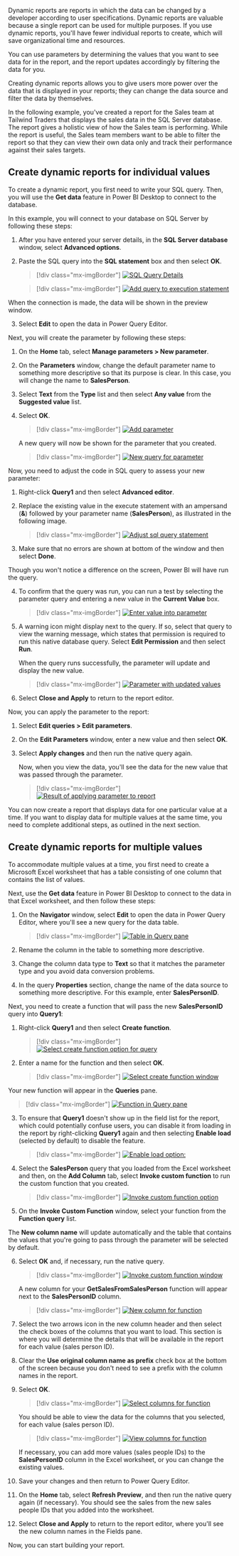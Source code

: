 Dynamic reports are reports in which the data can be changed by a developer according to user specifications. Dynamic reports are valuable because a single report can be used for multiple purposes. If you use dynamic reports, you'll have fewer individual reports to create, which will save organizational time and resources.

You can use parameters by determining the values that you want to see data for in the report, and the report updates accordingly by filtering the data for you.

Creating dynamic reports allows you to give users more power over the data that is displayed in your reports; they can change the data source and filter the data by themselves.

In the following example, you've created a report for the Sales team at Tailwind Traders that displays the sales data in the SQL Server database. The report gives a holistic view of how the Sales team is performing. While the report is useful, the Sales team members want to be able to filter the report so that they can view their own data only and track their performance against their sales targets.

## Create dynamic reports for individual values 

To create a dynamic report, you first need to write your SQL query. Then, you will use the **Get data** feature in Power BI Desktop to connect to the database.

In this example, you will connect to your database on SQL Server by following these steps:

1. After you have entered your server details, in the **SQL Server database** window, select **Advanced options**. 

2. Paste the SQL query into the **SQL statement** box and then select **OK**.

   > [!div class="mx-imgBorder"]
   > [![SQL Query Details](../media/2-sql-query-ss.png)](../media/2-sql-query-ss.png#lightbox)

   > [!div class="mx-imgBorder"]
   > [![Add query to execution statement](../media/2-add-query-execution-statement-ssm.png)](../media/2-add-query-execution-statement-ssm.png#lightbox)

When the connection is made, the data will be shown in the preview window. 

3. Select **Edit** to open the data in Power Query Editor.


Next, you will create the parameter by following these steps:

1. On the **Home** tab, select **Manage parameters > New parameter**. 

2. On the **Parameters** window, change the default parameter name to something more descriptive so that its purpose is clear. In this case, you will change the name to **SalesPerson**. 

3. Select **Text** from the **Type** list and then select **Any value** from the **Suggested value** list. 

4. Select **OK**.

   > [!div class="mx-imgBorder"]
   > [![Add parameter](../media/2-add-parameter-ss.png)](../media/2-add-parameter-ss.png#lightbox)

   A new query will now be shown for the parameter that you created.

   > [!div class="mx-imgBorder"]
   > [![New query for parameter](../media/2-parameter-query-ss.png)](../media/2-parameter-query-ss.png#lightbox)


Now, you need to adjust the code in SQL query to assess your new parameter: 

1. Right-click **Query1** and then select **Advanced editor**. 

2. Replace the existing value in the execute statement with an ampersand (**&**) followed by your parameter name (**SalesPerson**), as illustrated in the following image. 

   > [!div class="mx-imgBorder"]
   > [![Adjust sql query statement](../media/2-adjust-sql-query-statement-ssm.png)](../media/2-adjust-sql-query-statement-ssm.png#lightbox)

3. Make sure that no errors are shown at bottom of the window and then select **Done**.

Though you won't notice a difference on the screen, Power BI will have run the query. 

4. To confirm that the query was run, you can run a test by selecting the parameter query and entering a new value in the **Current Value** box.

   > [!div class="mx-imgBorder"]
   > [![Enter value into parameter](../media/2-enter-parameter-value-ss.png)](../media/2-enter-parameter-value-ss.png#lightbox)

5. A warning icon might display next to the query. If so, select that query to view the warning message, which states that permission is required to run this native database query. Select **Edit Permission** and then select **Run**.

   When the query runs successfully, the parameter will update and display the new value.

   > [!div class="mx-imgBorder"]
   > [![Parameter with updated values](../media/2-paramenter-updated-values-ss.png)](../media/2-paramenter-updated-values-ss.png#lightbox)

6. Select **Close and Apply** to return to the report editor. 


Now, you can apply the parameter to the report: 

1. Select **Edit queries > Edit parameters**.

2. On the **Edit Parameters** window, enter a new value and then select **OK**. 

3. Select **Apply changes** and then run the native query again. 

   Now, when you view the data, you'll see the data for the new value that was passed through the parameter.

   > [!div class="mx-imgBorder"]
   > [![Result of applying parameter to report](../media/2-apply-parameter-report-ss.png)](../media/2-apply-parameter-report-ss.png#lightbox)

You can now create a report that displays data for one particular value at a time. If you want to display data for multiple values at the same time, you need to complete additional steps, as outlined in the next section.

## Create dynamic reports for multiple values

To accommodate multiple values at a time, you first need to create a Microsoft Excel worksheet that has a table consisting of one column that contains the list of values.

Next, use the **Get data** feature in Power BI Desktop to connect to the data in that Excel worksheet, and then follow these steps:

1. On the **Navigator** window, select **Edit** to open the data in Power Query Editor, where you'll see a new query for the data table.

   > [!div class="mx-imgBorder"]
   > [![Table in Query pane](../media/2-table-query-pane-ss.png)](../media/2-table-query-pane-ss.png#lightbox)

2. Rename the column in the table to something more descriptive. 

3. Change the column data type to **Text** so that it matches the parameter type and you avoid data conversion problems. 

4. In the query **Properties** section, change the name of the data source to something more descriptive. For this example, enter **SalesPersonID**.


Next, you need to create a function that will pass the new **SalesPersonID** query into **Query1**: 

1. Right-click **Query1** and then select **Create function**.

   > [!div class="mx-imgBorder"]
   > [![Select create function option for query](../media/2-create-function-option-ssm.png)](../media/2-create-function-option-ssm.png#lightbox)

2. Enter a name for the function and then select **OK**.

   > [!div class="mx-imgBorder"]
   > [![Select create function window](../media/2-create-function-window-ss.png)](../media/2-create-function-window-ss.png#lightbox)

Your new function will appear in the **Queries** pane.

   > [!div class="mx-imgBorder"]
   > [![Function in Query pane](../media/2-function-query-pane-ssm.png)](../media/2-function-query-pane-ssm.png#lightbox)

3. To ensure that **Query1** doesn't show up in the field list for the report, which could potentially confuse users, you can disable it from loading in the report by right-clicking **Query1** again and then selecting **Enable load** (selected by default) to disable the feature.

   > [!div class="mx-imgBorder"]
   > [![Enable load option: ](../media/2-enable-load-option-ssm.png)](../media/2-enable-load-option-ssm.png#lightbox)

4. Select the **SalesPerson** query that you loaded from the Excel worksheet and then, on the **Add Column** tab, select **Invoke custom function** to run the custom function that you created.

   > [!div class="mx-imgBorder"]
   > [![Invoke custom function option](../media/2-invoke-custom-function-option-ssm.png)](../media/2-invoke-custom-function-option-ssm.png#lightbox)

5. On the **Invoke Custom Function** window, select your function from the **Function query** list. 

The **New column name** will update automatically and the table that contains the values that you're going to pass through the parameter will be selected by default. 

6. Select **OK** and, if necessary, run the native query.

   > [!div class="mx-imgBorder"]
   > [![Invoke custom function window](../media/2-invoke-custom-function-window-ss.png)](../media/2-invoke-custom-function-window-ss.png#lightbox)

   A new column for your **GetSalesFromSalesPerson** function will appear next to the **SalesPersonID** column.

   > [!div class="mx-imgBorder"]
   > [![New column for function](../media/2-function-column-ss.png)](../media/2-function-column-ss.png#lightbox)

7. Select the two arrows icon in the new column header and then select the check boxes of the columns that you want to load. This section is where you will determine the details that will be available in the report for each value (sales person ID). 

8. Clear the **Use original column name as prefix** check box at the bottom of the screen because you don't need to see a prefix with the column names in the report. 

9. Select **OK**.

   > [!div class="mx-imgBorder"]
   > [![Select columns for function](../media/2-select-columns-function-ss.png)](../media/2-select-columns-function-ss.png#lightbox)

   You should be able to view the data for the columns that you selected, for each value (sales person ID).

   > [!div class="mx-imgBorder"]
   > [![View columns for function](../media/2-view-columns-function-ss.png)](../media/2-view-columns-function-ss.png#lightbox)

   If necessary, you can add more values (sales people IDs) to the **SalesPersonID** column in the Excel worksheet, or you can change the existing values. 

10. Save your changes and then return to Power Query Editor. 

11. On the **Home** tab, select **Refresh Preview**, and then run the native query again (if necessary). You should see the sales from the new sales people IDs that you added into the worksheet.

12. Select **Close and Apply** to return to the report editor, where you'll see the new column names in the Fields pane. 

Now, you can start building your report.
